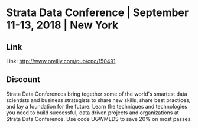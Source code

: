 # Strata Data Conference | September 11-13, 2018  | New York

## Link
Link: http://www.oreilly.com/pub/cpc/150491

## Discount
Strata Data Conferences bring together some of the world's smartest data scientists and business strategists to share new skills, share best practices, and lay a foundation for the future. Learn the techniques and technologies you need to build successful, data driven projects and organizations at Strata Data Conference. Use code UGWMLDS to save 20% on most passes.

